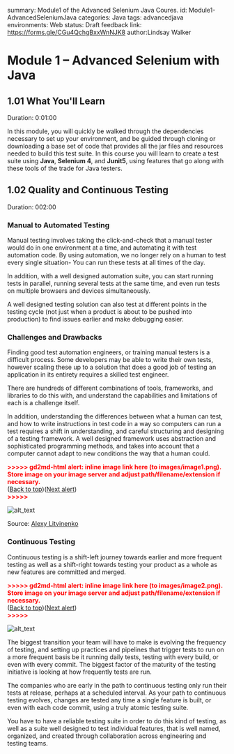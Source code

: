 summary: Module1 of the Advanced Selenium Java Coures.
id: Module1-AdvancedSeleniumJava
categories: Java
tags: advancedjava  
environments: Web
status: Draft
feedback link: https://forms.gle/CGu4QchgBxxWnNJK8
author:Lindsay Walker
<!-- ------------------------ -->
# Module 1 – Advanced Selenium with Java

<!-- ------------------------ -->
## 1.01 What You'll Learn
Duration: 0:01:00

In this module, you will quickly be walked through the dependencies necessary to set up your environment, and be guided through cloning or downloading a base set of code that provides all the jar files and resources needed to build this test suite. In this course you will learn to create a test suite using **Java**, **Selenium 4**, and **Junit5**, using features that go along with these tools of the trade for Java testers.

<!-- ------------------------ -->
## 1.02 Quality and Continuous Testing
Duration: 002:00

### Manual to Automated Testing

Manual testing involves taking the click-and-check that a manual tester would do in one environment at a time, and automating it with test automation code. By using automation, we no longer rely on a human to test every single situation- You can run these tests at all times of the day.

In addition, with a well designed automation suite, you can start running tests in parallel, running several tests at the same time, and even run tests on multiple browsers and devices simultaneously.

A well designed testing solution can also test at different points in the testing cycle (not just when a product is about to be pushed into production) to find issues earlier and make debugging easier.


### Challenges and Drawbacks

Finding good test automation engineers, or training manual testers is a difficult process. Some developers may be able to write their own tests, however scaling these up to a solution that does a good job of testing an application in its entirety requires a skilled test engineer.

There are hundreds of different combinations of tools, frameworks, and libraries to do this with, and understand the capabilities and limitations of each is a challenge itself.

In addition, understanding the differences between what a human can test, and how to write instructions in test code in a way so computers can run a test requires a shift in understanding, and careful structuring and designing of a testing framework. A well designed framework uses abstraction and sophisticated programming methods, and takes into account that a computer cannot adapt to new conditions the way that a human could.

<p id="gdcalert1" ><span style="color: red; font-weight: bold">>>>>>  gd2md-html alert: inline image link here (to images/image1.png). Store image on your image server and adjust path/filename/extension if necessary. </span><br>(<a href="#">Back to top</a>)(<a href="#gdcalert2">Next alert</a>)<br><span style="color: red; font-weight: bold">>>>>> </span></p>


![alt_text](images/image1.png "image_tooltip")


Source: [Alexy Litvinenko](https://www.dreamstime.com/sonar512_info)


### Continuous Testing

Continuous testing is a shift-left journey towards earlier and more frequent testing as well as a shift-right towards testing your product as a whole as new features are committed and merged.




<p id="gdcalert2" ><span style="color: red; font-weight: bold">>>>>>  gd2md-html alert: inline image link here (to images/image2.png). Store image on your image server and adjust path/filename/extension if necessary. </span><br>(<a href="#">Back to top</a>)(<a href="#gdcalert3">Next alert</a>)<br><span style="color: red; font-weight: bold">>>>>> </span></p>


![alt_text](images/image2.png "image_tooltip")


The biggest transition your team will have to make is evolving the frequency of testing, and setting up practices and pipelines that trigger tests to run on a more frequent basis be it running daily tests, testing with every build, or even with every commit. The biggest factor of the maturity of the testing initiative is looking at how frequently tests are run.  

The companies who are early in the path to continuous testing only run their tests at release, perhaps at a scheduled interval. As your path to continuous testing evolves, changes are tested any time a single feature is built, or even with each code commit, using a truly atomic testing suite.

You have to have a reliable testing suite in order to do this kind of testing, as well as a suite well designed to test individual features, that is well named, organized, and created through collaboration across engineering and testing teams.




<!-- ------------------------ --
## Section 1
Duration: 0:10:00



<!-- ------------------------ --
## Section 1
Duration: 0:10:00



<!-- ------------------------ --
## Section 1
Duration: 0:10:00

-->
